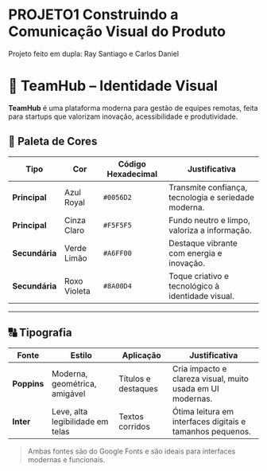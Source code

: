 # PROJETO1 Construindo a Comunicação Visual do Produto

Projeto feito em dupla: Ray Santiago e Carlos Daniel

# 🧠 TeamHub – Identidade Visual

**TeamHub** é uma plataforma moderna para gestão de equipes remotas, feita para startups que valorizam inovação, acessibilidade e produtividade.

## 🎨 Paleta de Cores

| Tipo        | Cor            | Código Hexadecimal | Justificativa |
|-------------|----------------|---------------------|---------------|
| **Principal**   | Azul Royal     | `#0056D2`            | Transmite confiança, tecnologia e seriedade moderna. |
| **Principal**   | Cinza Claro    | `#F5F5F5`            | Fundo neutro e limpo, valoriza a informação. |
| **Secundária**  | Verde Limão    | `#A6FF00`            | Destaque vibrante com energia e inovação. |
| **Secundária**  | Roxo Violeta   | `#8A00D4`            | Toque criativo e tecnológico à identidade visual. |

---

## 🔠 Tipografia

| Fonte     | Estilo                          | Aplicação           | Justificativa |
|-----------|----------------------------------|----------------------|---------------|
| **Poppins** | Moderna, geométrica, amigável    | Títulos e destaques   | Cria impacto e clareza visual, muito usada em UI modernas. |
| **Inter**   | Leve, alta legibilidade em telas | Textos corridos       | Ótima leitura em interfaces digitais e tamanhos pequenos. |

> Ambas fontes são do Google Fonts e são ideais para interfaces modernas e funcionais.
